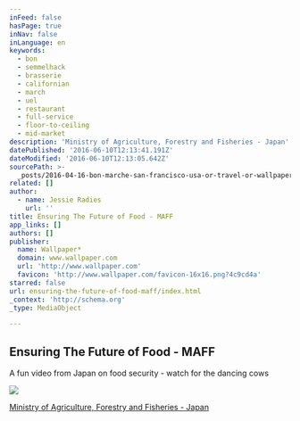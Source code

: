 ```yaml
---
inFeed: false
hasPage: true
inNav: false
inLanguage: en
keywords:
  - bon
  - semmelhack
  - brasserie
  - californian
  - march
  - uel
  - restaurant
  - full-service
  - floor-to-ceiling
  - mid-market
description: 'Ministry of Agriculture, Forestry and Fisheries - Japan'
datePublished: '2016-06-10T12:13:41.191Z'
dateModified: '2016-06-10T12:13:05.642Z'
sourcePath: >-
  _posts/2016-04-16-bon-marche-san-francisco-usa-or-travel-or-wallpaper-magazin.md
related: []
author:
  - name: Jessie Radies
    url: ''
title: Ensuring The Future of Food - MAFF
app_links: []
authors: []
publisher:
  name: Wallpaper*
  domain: www.wallpaper.com
  url: 'http://www.wallpaper.com'
  favicon: 'http://www.wallpaper.com/favicon-16x16.png?4c9cd4a'
starred: false
url: ensuring-the-future-of-food-maff/index.html
_context: 'http://schema.org'
_type: MediaObject

---
```

<article style=""><h1>Ensuring The Future of Food - MAFF</h1><p>A fun video from Japan on food security - watch for the dancing cows</p><img src="https://the-grid-user-content.s3-us-west-2.amazonaws.com/91ea4508-4b6f-476f-bf24-c2e3e2e944ab.jpg" /></article>

[Ministry of Agriculture, Forestry and Fisheries - Japan][0]

[0]: http://www.youtube.com/watch?v=ok3ykR2GHCc "MAFF"